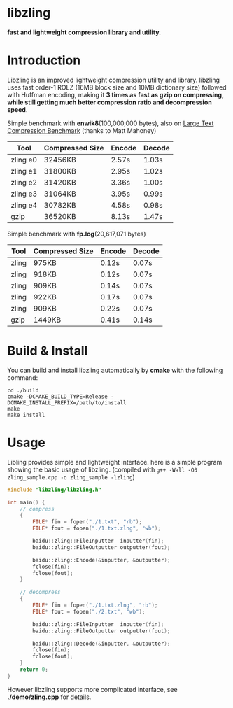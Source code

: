 libzling
========

**fast and lightweight compression library and utility.**

Introduction
============

Libzling is an improved lightweight compression utility and library. libzling uses fast order-1 ROLZ (16MB block size and 10MB dictionary size) followed with Huffman encoding, making it **3 times as fast as gzip on compressing, while still getting much better compression ratio and decompression speed**.

Simple benchmark with **enwik8**(100,000,000 bytes), also on [Large Text Compression Benchmark](http://mattmahoney.net/dc/text.html#2702) (thanks to Matt Mahoney)

Tool    | Compressed Size | Encode | Decode |
--------|-----------------|--------|--------|
zling e0| 32456KB         | 2.57s  | 1.03s  |
zling e1| 31800KB         | 2.95s  | 1.02s  |
zling e2| 31420KB         | 3.36s  | 1.00s  |
zling e3| 31064KB         | 3.95s  | 0.99s  |
zling e4| 30782KB         | 4.58s  | 0.98s  |
gzip    | 36520KB         | 8.13s  | 1.47s  |

Simple benchmark with **fp.log**(20,617,071 bytes)

Tool  | Compressed Size | Encode | Decode |
------|-----------------|--------|--------|
zling | 975KB           | 0.12s  | 0.07s  |
zling | 918KB           | 0.12s  | 0.07s  |
zling | 909KB           | 0.14s  | 0.07s  |
zling | 922KB           | 0.17s  | 0.07s  |
zling | 909KB           | 0.22s  | 0.07s  |
gzip  | 1449KB          | 0.41s  | 0.14s  |

Build & Install
===============

You can build and install libzling automatically by **cmake** with the following command:

    cd ./build
    cmake -DCMAKE_BUILD_TYPE=Release -DCMAKE_INSTALL_PREFIX=/path/to/install
    make
    make install

Usage
=====

Libling provides simple and lightweight interface. here is a simple program showing the basic usage of libzling. (compiled with `g++ -Wall -O3 zling_sample.cpp -o zling_sample -lzling`)

```C++
#include "libzling/libzling.h"

int main() {
    // compress
    {
        FILE* fin = fopen("./1.txt", "rb");
        FILE* fout = fopen("./1.txt.zlng", "wb");

        baidu::zling::FileInputter  inputter(fin);
        baidu::zling::FileOutputter outputter(fout);

        baidu::zling::Encode(&inputter, &outputter);
        fclose(fin);
        fclose(fout);
    }

    // decompress
    {
        FILE* fin = fopen("./1.txt.zlng", "rb");
        FILE* fout = fopen("./2.txt", "wb");

        baidu::zling::FileInputter  inputter(fin);
        baidu::zling::FileOutputter outputter(fout);

        baidu::zling::Decode(&inputter, &outputter);
        fclose(fin);
        fclose(fout);
    }
    return 0;
}
```
However libzling supports more complicated interface, see **./demo/zling.cpp** for details.
